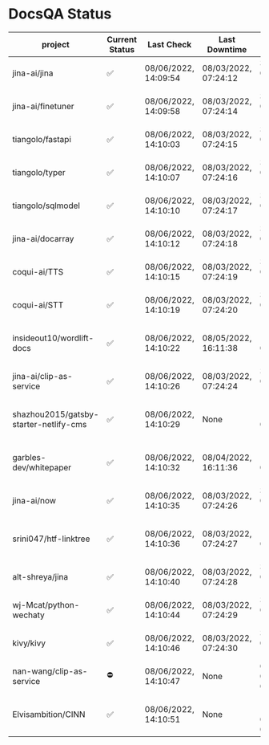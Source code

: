 # DocsQA Status

|               project                |Current Status|     Last Check     |   Last Downtime    |              % Uptime              |
|--------------------------------------|--------------|--------------------|--------------------|------------------------------------|
|jina-ai/jina                          |✅            |08/06/2022, 14:09:54|08/03/2022, 07:24:12|3.119 (since 07/29/2022, 16:38:18)  |
|jina-ai/finetuner                     |✅            |08/06/2022, 14:09:58|08/03/2022, 07:24:14|3.130 (since 07/29/2022, 16:38:18)  |
|tiangolo/fastapi                      |✅            |08/06/2022, 14:10:03|08/03/2022, 07:24:15|3.144 (since 07/29/2022, 16:38:18)  |
|tiangolo/typer                        |✅            |08/06/2022, 14:10:07|08/03/2022, 07:24:16|3.152 (since 07/29/2022, 16:38:18)  |
|tiangolo/sqlmodel                     |✅            |08/06/2022, 14:10:10|08/03/2022, 07:24:17|3.160 (since 07/29/2022, 16:38:18)  |
|jina-ai/docarray                      |✅            |08/06/2022, 14:10:12|08/03/2022, 07:24:18|3.162 (since 07/29/2022, 16:38:18)  |
|coqui-ai/TTS                          |✅            |08/06/2022, 14:10:15|08/03/2022, 07:24:19|3.168 (since 07/29/2022, 16:38:18)  |
|coqui-ai/STT                          |✅            |08/06/2022, 14:10:19|08/03/2022, 07:24:20|3.176 (since 07/29/2022, 16:38:18)  |
|insideout10/wordlift-docs             |✅            |08/06/2022, 14:10:22|08/05/2022, 16:11:38|109.923 (since 07/29/2022, 16:38:18)|
|jina-ai/clip-as-service               |✅            |08/06/2022, 14:10:26|08/03/2022, 07:24:24|3.196 (since 07/29/2022, 16:38:18)  |
|shazhou2015/gatsby-starter-netlify-cms|✅            |08/06/2022, 14:10:29|None                |100.000 (since 08/03/2022, 10:30:18)|
|garbles-dev/whitepaper                |✅            |08/06/2022, 14:10:32|08/04/2022, 16:11:36|109.967 (since 07/29/2022, 16:38:18)|
|jina-ai/now                           |✅            |08/06/2022, 14:10:35|08/03/2022, 07:24:26|3.213 (since 07/29/2022, 16:38:18)  |
|srini047/htf-linktree                 |✅            |08/06/2022, 14:10:36|08/03/2022, 07:24:27|116.023 (since 07/31/2022, 18:29:28)|
|alt-shreya/jina                       |✅            |08/06/2022, 14:10:40|08/03/2022, 07:24:28|3.223 (since 07/29/2022, 16:38:18)  |
|wj-Mcat/python-wechaty                |✅            |08/06/2022, 14:10:44|08/03/2022, 07:24:29|3.233 (since 07/29/2022, 16:38:18)  |
|kivy/kivy                             |✅            |08/06/2022, 14:10:46|08/03/2022, 07:24:30|3.234 (since 07/29/2022, 16:38:18)  |
|nan-wang/clip-as-service              |⛔️           |08/06/2022, 14:10:47|None                |0.000 (since 08/04/2022, 05:17:56)  |
|Elvisambition/CINN                    |✅            |08/06/2022, 14:10:51|None                |100.000 (since 08/04/2022, 07:09:50)|
